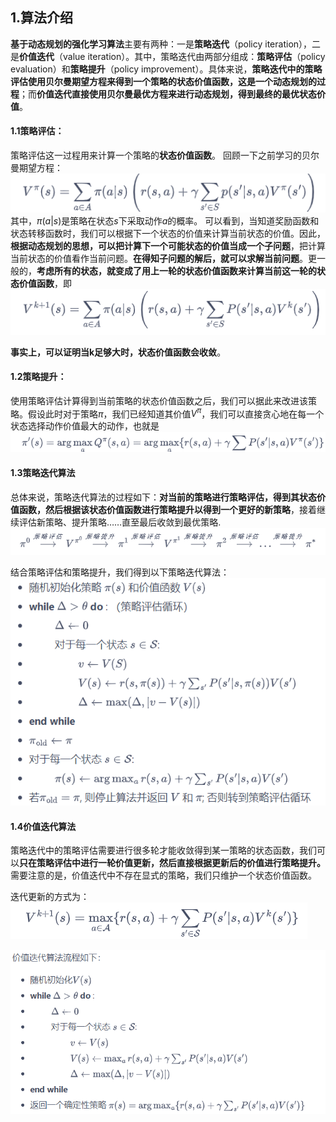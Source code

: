 ## 1.算法介绍
**基于动态规划的强化学习算法**主要有两种：一是**策略迭代**（policy iteration），二是**价值迭代**（value iteration）。其中，策略迭代由两部分组成：**策略评估**（policy evaluation）和**策略提升**（policy improvement）。具体来说，**策略迭代中的策略评估使用贝尔曼期望方程来得到一个策略的状态价值函数，这是一个动态规划的过程**；而**价值迭代直接使用贝尔曼最优方程来进行动态规划，得到最终的最优状态价值**。

#### 1.1策略评估：
策略评估这一过程用来计算一个策略的**状态价值函数**。
回顾一下之前学习的贝尔曼期望方程：
![alt text](image-20.png)
其中，$\pi(a|s)$是策略在状态$s$下采取动作$a$的概率。
可以看到，当知道奖励函数和状态转移函数时，我们可以根据下一个状态的价值来计算当前状态的价值。因此，**根据动态规划的思想，可以把计算下一个可能状态的价值当成一个子问题**，把计算当前状态的价值看作当前问题。**在得知子问题的解后，就可以求解当前问题**。更一般的，**考虑所有的状态，就变成了用上一轮的状态价值函数来计算当前这一轮的状态价值函数**，即
![alt text](image-21.png)

**事实上，可以证明当k足够大时，状态价值函数会收敛**。

#### 1.2策略提升：

使用策略评估计算得到当前策略的状态价值函数之后，我们可以据此来改进该策略。假设此时对于策略$\pi$，我们已经知道其价值$V^{\pi}$，我们可以直接贪心地在每一个状态选择动作价值最大的动作，也就是
![alt text](image-22.png)

#### 1.3策略迭代算法
总体来说，策略迭代算法的过程如下：**对当前的策略进行策略评估，得到其状态价值函数，然后根据该状态价值函数进行策略提升以得到一个更好的新策略**，接着继续评估新策略、提升策略……直至最后收敛到最优策略.
![alt text](image-23.png)

结合策略评估和策略提升，我们得到以下策略迭代算法：
![alt text](image-24.png)


#### 1.4价值迭代算法
策略迭代中的策略评估需要进行很多轮才能收敛得到某一策略的状态函数，我们可以**只在策略评估中进行一轮价值更新，然后直接根据更新后的价值进行策略提升。**
需要注意的是，价值迭代中不存在显式的策略，我们只维护一个状态价值函数。

迭代更新的方式为：
![alt text](image-25.png)

![alt text](image-26.png)